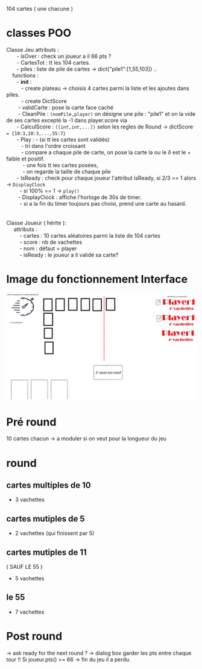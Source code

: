 104 cartes ( une chacune )


# classes POO

Classe Jeu
		attributs :<br>
&nbsp;&nbsp;&nbsp;&nbsp;&nbsp;&nbsp;&nbsp;- isOver : check un joueur a il 66 pts ?<br>
&nbsp;&nbsp;&nbsp;&nbsp;&nbsp;&nbsp;&nbsp;- CartesTot : tt les 104 cartes.<br>
&nbsp;&nbsp;&nbsp;&nbsp;&nbsp;&nbsp;&nbsp;- piles : liste de pile de cartes -> dict{"pile1":[1,55,103]} ..<br>
&nbsp;&nbsp;&nbsp;&nbsp;functions :<br>
&nbsp;&nbsp;&nbsp;&nbsp;&nbsp;&nbsp;&nbsp;- __init__ : <br>
&nbsp;&nbsp;&nbsp;&nbsp;&nbsp;&nbsp;&nbsp;&nbsp;&nbsp;&nbsp;- create plateau -> choisis 4 cartes parmi la liste et les ajoutes dans piles.<br>
&nbsp;&nbsp;&nbsp;&nbsp;&nbsp;&nbsp;&nbsp;&nbsp;&nbsp;&nbsp;- create DictScore<br>
&nbsp;&nbsp;&nbsp;&nbsp;&nbsp;&nbsp;&nbsp; - validCarte : pose la carte face caché<br>
&nbsp;&nbsp;&nbsp;&nbsp;&nbsp;&nbsp;&nbsp; - CleanPile : `(nomPile,player)` on désigne une pile : "pile1" et on la vide de ses cartes excepté la -1 dans player.score via<br> 
&nbsp;&nbsp;&nbsp;&nbsp;&nbsp;&nbsp;&nbsp;- CalculScore : `([int,int,...])` selon les regles de Round -> dictScore `= {10:3,20:3,...,55:7}` <br>
&nbsp;&nbsp;&nbsp;&nbsp;&nbsp;&nbsp;&nbsp;- Play : - (si tt les cartes sont validés)<br>
&nbsp;&nbsp;&nbsp;&nbsp;&nbsp;&nbsp;&nbsp;&nbsp;&nbsp;&nbsp;- tri dans l'ordre croissant<br>
&nbsp;&nbsp;&nbsp;&nbsp;&nbsp;&nbsp;&nbsp;&nbsp;&nbsp;&nbsp;- compare a chaque pile de carte, on pose la carte la ou le $\delta$ est le + faible  et positif.<br>
&nbsp;&nbsp;&nbsp;&nbsp;&nbsp;&nbsp;&nbsp;&nbsp;&nbsp;&nbsp; - une fois tt les cartes posées,<br>
&nbsp;&nbsp;&nbsp;&nbsp;&nbsp;&nbsp;&nbsp;&nbsp;&nbsp;&nbsp; - on regarde la taille de chaque pile<br>
&nbsp;&nbsp;&nbsp;&nbsp;&nbsp;&nbsp;&nbsp;- IsReady : check pour chaque joueur l'attribut isReady, si 2/3 == 1 alors -> `DisplayClock`<br>
&nbsp;&nbsp;&nbsp;&nbsp;&nbsp;&nbsp;&nbsp;&nbsp;&nbsp;- si 100% == 1 -> `play()`<br>
&nbsp;&nbsp;&nbsp;&nbsp;&nbsp;&nbsp;&nbsp; - DisplayClock : affiche l'horloge de 30s  de timer. <br>
&nbsp;&nbsp;&nbsp;&nbsp;&nbsp;&nbsp;&nbsp;&nbsp;&nbsp;- si a la fin du timer toujours pas choisi, prend une carte au hasard.<br>
<br>				  
Classe Joueur ( hérite ):<br>
&nbsp;&nbsp;&nbsp;&nbsp;&nbsp;attributs :<br>
&nbsp;&nbsp;&nbsp;&nbsp;&nbsp;&nbsp;&nbsp;&nbsp;&nbsp;- cartes : 10 cartes aléatoires parmi la liste de 104 cartes <br>
&nbsp;&nbsp;&nbsp;&nbsp;&nbsp;&nbsp;&nbsp;&nbsp;&nbsp;- score : nb de vachettes<br>
&nbsp;&nbsp;&nbsp;&nbsp;&nbsp;&nbsp;&nbsp;&nbsp;&nbsp;- nom : défaut = player<br>
&nbsp;&nbsp;&nbsp;&nbsp;&nbsp;&nbsp;&nbsp;&nbsp;&nbsp;-  isReady : le joueur a il validé sa carte?<br>

# Image du fonctionnement Interface

![imageSchema](https://raw.githubusercontent.com/Epwo/le6QuiPrend/func/6quiprend_schema.jpg)

# Pré round
 10 cartes chacun -> a moduler si on veut pour la longueur du jeu
# round
## cartes multiples de 10
- 3 vachettes
## cartes mutiples de 5
- 2 vachettes
(qui finissent par 5)
## cartes mutiples de 11
( SAUF LE 55 )
- 5 vachettes
## le 55
- 7 vachettes
# Post round
-> ask ready for the next round ? -> dialog box 
garder les pts entre chaque tour
!! Si joueur.pts() >= 66 -> fin du jeu il a perdu.
